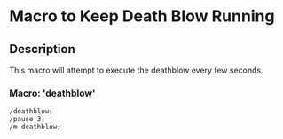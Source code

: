 # Macro to Keep Death Blow Running

## Description
This macro will attempt to execute the deathblow every few seconds. 

### Macro: 'deathblow'
```
/deathblow;
/pause 3;
/m deathblow;
```